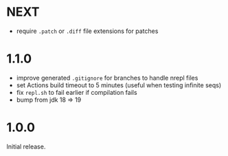 # NEXT

- require `.patch` or `.diff` file extensions for patches

# 1.1.0

- improve generated `.gitignore` for branches to handle nrepl files
- set Actions build timeout to 5 minutes (useful when testing infinite seqs)
- fix `repl.sh` to fail earlier if compilation fails
- bump from jdk 18 => 19

# 1.0.0

Initial release.
